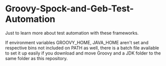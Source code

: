 # Groovy-Spock-and-Geb-Test-Automation

Just to learn more about test automation with these frameworks.

If environment variables GROOVY_HOME, JAVA_HOME aren't set and respective bins not included on PATH as well, there is a batch file available to set it up easily if you download and move Groovy and a JDK folder to the same folder as this repository.
